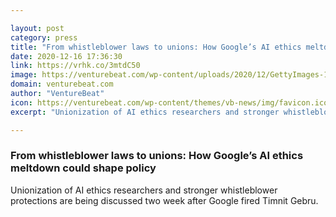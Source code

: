 ```yaml
---

layout: post
category: press
title: "From whistleblower laws to unions: How Google’s AI ethics meltdown could shape policy"
date: 2020-12-16 17:36:30
link: https://vrhk.co/3mtdC50
image: https://venturebeat.com/wp-content/uploads/2020/12/GettyImages-1281329514.jpg?w=1200&strip=all
domain: venturebeat.com
author: "VentureBeat"
icon: https://venturebeat.com/wp-content/themes/vb-news/img/favicon.ico
excerpt: "Unionization of AI ethics researchers and stronger whistleblower protections are being discussed two week after Google fired Timnit Gebru."

---
```


### From whistleblower laws to unions: How Google’s AI ethics meltdown could shape policy

Unionization of AI ethics researchers and stronger whistleblower protections are being discussed two week after Google fired Timnit Gebru.
